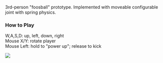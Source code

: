 3rd-person "foosball" prototype. Implemented with moveable configurable joint with spring physics.

### How to Play
W,A,S,D: up, left, down, right  
Mouse X/Y: rotate player  
Mouse Left: hold to "power up"; release to kick  

![](img/play_test.gif)
